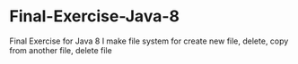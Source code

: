 # Final-Exercise-Java-8
Final Exercise for Java 8
I make file system for create new file, delete, copy from another file, delete file
